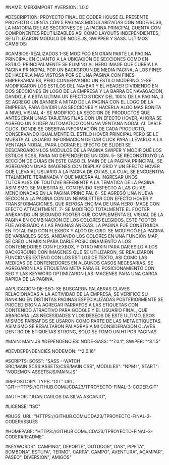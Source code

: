 #NAME: MERXIMPORT
#VERSION: 1.0.0

#DESCRIPTION:
PROYECTO FINAL DE CODER HOUSE EL PRESENTE PROYECTO CUENTA CON 5 PAGINAS MODULARIZADAS CON NODE/SCSS, LA MATORIA DE LAS SECCIONES DE LA PAGINA PRINCIPAL CUENTA CON COMPONENTES REUTILIZABLES ASI COMO LAYOUTS INDEPENDIENTES, SE UTILIZARON MODULO DE NODE.JS, SWIPPER Y SASS. ULTIMOS CAMBIOS: 

#CAMBIOS-REALIZADOS
1-SE MODIFCÓ EN GRAN PARTE LA PAGINA PRINCIPAL EN CUANTO A LA UBICACIÓN DE SECCIONES COMO EN ESTILO, PRINCIPALMENTE SE ELIMINO AL HERO IMAGE QUE CUBRIA LA PAGINA PRINCIPAL POR UN BACKGROUN DE MEDIA PAGINA, A LOS FINES DE HACERLA MAS VISTOSA POR SE UNA PAGINA CON FINES EMPRESARIALES, PERO CONSERVANDO UN ESTILO MODERNO.
2-SE MODIFICARON LOS ESTILOS DEL NAVBAR Y EL HEADER DIVIDIENDO EN DOS SECCIONES EN LOGO DE LA EMPRESA Y LA BARRA DE NAVAGACION, DANDOLE A ESTA ULTIMA UN EFECTO STICKY DEL 100% DE LA PAGINA,
3 SE AGREGÓ UN BANNER A MITAD DE LA PAGINA CON EL LOGO DE LA EMPRESA, PARA DIVIDIR LAS SECCIONES Y HACERLA ALGO MAS BONITA A NIVEL VISUAL 
4- SE MODIFICÓ LA SECCION DE PRODUCTOS QUE ANTES ERAN UNAS TARJETAS FIJAS CON UN EFECTO HOVER, AHORA SE AGREGO UN SLIDER AUTOMATICO CON UNA VENTANA NODAL AL DARLE CLICK, DONDE SE OBSERVA INFORMACIÓN DE CADA PRODUCTO, CONSERVANDO IGUALMENTE EL ESTILO HOVER PRINCIPAL PERO SE LE MUESTA AL USUARIO INFORMACION DE DAR CLICK PARA LLEVARLO A LA VENTANA NODAL, PARA LOGRAR EL EFECTO DE SLIDER SE DESCARGARON LOS MODULOS DE LA PAGINA SWIPER Y MODIFIQUÉ LOS ESTILOS SCSS, PARA NO DEPENDER DE UN CDN.
5- SE RECONSTRUYÓ LA SECCIÓN DE GUIAS EN ESTE CASO EL MAIN DE LA PAGINA PRINCIPAL, SE AGREGARÓN UNAS IMAGENES CON DISPLAY GRID Y UN EFECTO HOVER QUE LLEVA AL USUARIO A LA PAGINA DE GUIAS, LA CUAL SE ENCUENTRA TTALMENTE TERMINADA Y QUE MUESRA AL INGRESAR UNOS TUTORIALES DE TOUTUVE REFERENTE A LA TEMATICA DE LA PAGINA ASIMISMO, SE MUESTRA EL CONTENIDO RESPECTO A LAS GUIAS MENCIONADAS EN LA PAGINA PRINCIPAL 
6- SE AGREGÓ UNA NUEVA SECCÓN A LA PAGINA CON UN NEWSLETTER CON EFECTO HOVER Y TRANSFORMACIONES, QUE REPOSA ENCIMA DE UNA HERO IMAGE CON EFECTO ATTACHTMENT.
7- SE MODIFICÓ TOTALMENTE EL FOOTER ANEXANDO UN SEGUNDO FOOTER QUE COMPLEMENTA EL VISUAL DE LA PAGINA EN COMBINACION DE LOS COLORES ELEGIDOS, ESTE FOOTER FUE AGREGADO A LAS PAGINAS ANEXAS. LA PAGINA FUE CONSTRUIDA EN TOTALIDAD CON FLEXBOX Y ALGO DE GRID. SE MODIFICÓ ELA PAGINA DE VARIABLES SCSS, ANIDANDO LOS COLORES EN UNA FUNCIÓN MAP, SE CREO UN MIXIN PARA DARLE POSICIONAMIENTO A LOS CONTENEDORES CON FLEXBOX, Y OTRO MIXIN PARA DAR ESILO A LOS BACKGROUND CON IMAGENES QUE SE UTILIZARON, SE REALIZARON FUNCIONES EXTEND CON LOS ESTILOS DE TEXTO, ASI COMO LAS MEDIDAS DE CONTENEDORES EN ALGUNOS CASOS NECESARIAS. SE AGREGARON LAS ETIQUETAS META PARA EL POSICIONAMIENTO CON SEO Y LAS KEYWORD OPTIMIZARON LAS IMAGENES PARA UNA CARGA RAPIDA DE LA PAGINA.

#APLICACIÓN-DE-SEO: 
SE BUSCARON PALABRAS CLAVES RELACIONADAS A LA ACTIVIDAD DE LA EMPRESA, SE VERIFICÓ SU RANKING EN DISTINTAS PAGINAS ESPECIALIZADAS 
POSTERIORMENTE SE PROCEDIERON A AGREGAR PARRAFOS A LAS ETIQUETAS CON CONTENIDO ATRACTIVO PARA GOOGLE Y EL USUARIO FINAL, 
QUE ABARCARA LAS NECESIDADES Y LOS DESEOS DE ESTE ULTIMO, ESOS MISMOS PARRAFOS SE USARON COMO PARTE DE LAS META ETIQUETAS,
ASIMISMO SE RESALTARON PALAGRAS A MI CONSIDERACION CLAVES DENTRO DE ETIQUETAS STRONG, SOLO SE TOMO UN H1 POR PAGINAS
 
#MAIN: MAIN.JS
#DEPENDENCIES:
    NODE-SASS: "^7.0.1",
    SWIPER: "^8.1.5"
  
#DEVDEPENDENCIES
    NODEMON: "^2.0.16"
  
#SCRIPTS:
    SCSS": "SASS --WATCH SRC/MAIN.SCSS:ASSETS/CSS/MAIN.CSS",
    MODULES": "NPM I",
    START": "NODEMON ASSETS/JS/MAIN.JS"
 
 #REPOSITORY:
    TYPE: "GIT"
    URL: "GIT+HTTPS://GITHUB.COM/JCDA23/TPROYECTO-FINAL-3-CODER.GIT"
 
#AUTHOR: "JUAN CARLOS DA SILVA ASCANIO",

#LICENSE: "ISC"

#BUGS:
    URL: "HTTPS://GITHUB.COM/JCDA23/TPROYECTO-FINAL-3-CODER/ISSUES
    
#HOMEPAGE: 
"HTTPS://GITHUB.COM/JCDA23/TPROYECTO-FINAL-3-CODER#README"

#KEYWORDS":
    CAMPING",
    DEPORTE",
    OUTDOOR",
    GAS",
    PIPETA",
    BOMBONA",
    ESTUFA",
    TERMO",
    CARPA",
    CAMPO",
    AVENTURA",
    ACAMPAR",
    PASEO",
    DIVERSION",
    AMIGOS"
